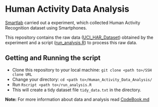 Human Activity Data Analysis
============================

[Smartlab](http://www.smartlab.ws) carried out a experiment, which collected Human Activity Recognition dataset using Smartphones.

This repository contains the raw data ([UCI_HAR_Dataset](UCI_HAR_Dataset)) obtained by the experiment and a script ([run_analysis.R](run_analysis.R)) to process this raw data. 

Getting and Running the script
------------------------------
  
* Clone this repository to your local machine: `git clone <path to>/SSH clone URL`
* Change your directory: `cd <path to>/Human_Activity_Data_Analysis/`
* Run `Rscript <path to>/run_analysis.R`
* This will create a tidy dataset file `tidy_data.txt` in the directory.


**Note:** For more information about data and analysis read [CodeBook.md](CodeBook.md)